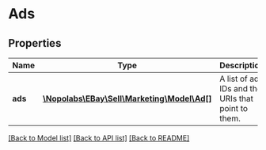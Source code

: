 # Ads

## Properties
Name | Type | Description | Notes
------------ | ------------- | ------------- | -------------
**ads** | [**\Nopolabs\EBay\Sell\Marketing\Model\Ad[]**](Ad.md) | A list of ad IDs and the URIs that point to them. | [optional] 

[[Back to Model list]](../README.md#documentation-for-models) [[Back to API list]](../README.md#documentation-for-api-endpoints) [[Back to README]](../README.md)


